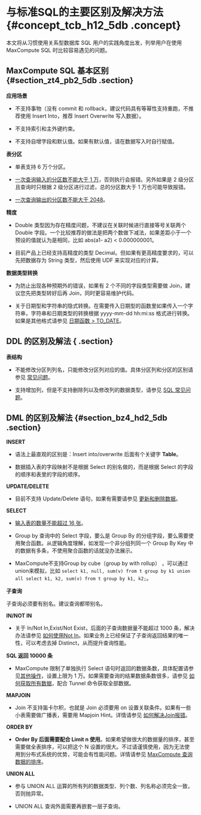 # 与标准SQL的主要区别及解决方法 {#concept_tcb_h12_5db .concept}

本文将从习惯使用关系型数据库 SQL 用户的实践角度出发，列举用户在使用 MaxCompute SQL 时比较容易遇见的问题。

## MaxCompute SQL 基本区别 {#section_zt4_pb2_5db .section}

**应用场景**

-   不支持事物（没有 commit 和 rollback，建议代码具有等幂性支持重跑，不推荐使用 Insert Into，推荐 Insert Overwrite 写入数据）。

-   不支持索引和主外键约束。

-   不支持自增字段和默认值。如果有默认值，请在数据写入时自行赋值。

**表分区**

-   单表支持 6 万个分区。

-   [一次查询输入的分区数不能大于 1 万](https://help.aliyun.com/document_detail/43152.html)，否则执行会报错。另外如果是 2 级分区且查询时只根据 2 级分区进行过滤，总的分区数大于 1 万也可能导致报错。

-   [一次查询输出的分区数不能大于 2048](https://help.aliyun.com/document_detail/44226.html)。


**精度**

-   Double 类型因为存在精度问题，不建议在关联时候进行直接等号关联两个 Double 字段。一个比较推荐的做法是把两个数做下减法，如果差距小于一个预设的值就认为是相同，比如 abs\(a1- a2\) < 0.000000001。

-   目前产品上已经支持高精度的类型 Decimal。但如果有更高精度要求的，可以先把数据存为 String 类型，然后使用 UDF 来实现对应的计算。


**数据类型转换**

-   为防止出现各种预期外的错误，如果有 2 个不同的字段类型需要做 Join，建议您先把类型转好后再 Join，同时更容易维护代码。

-   关于日期型和字符串的隐式转换。在需要传入日期型的函数里如果传入一个字符串，字符串和日期类型的转换根据 yyyy-mm-dd hh:mi:ss 格式进行转换。如果是其他格式请参见 [日期函数 \> TO\_DATE](../../../../intl.zh-CN/用户指南/SQL/内建函数/日期函数.md)。


## DDL 的区别及解法 { .section}

**表结构**

-   不能修改分区列列名，只能修改分区列对应的值。具体分区列和分区的区别请参见 [常见问题](https://help.aliyun.com/document_detail/40278.html)。

-   支持增加列，但是不支持删除列以及修改列的数据类型，请参见 [SQL 常见问题](https://help.aliyun.com/document_detail/40292.html)。


## DML 的区别及解法 {#section_bz4_hd2_5db .section}

**INSERT**

-   语法上最直观的区别是：Insert into/overwrite 后面有个关键字 **Table**。

-   数据插入表的字段映射不是根据 Select 的别名做的，而是根据 Select 的字段的顺序和表里的字段的顺序。


**UPDATE/DELETE**

-   目前不支持 Update/Delete 语句，如果有需要请参见 [更新和删除数据](https://help.aliyun.com/document_detail/40275.html)。

**SELECT**

-   [输入表的数量不能超过 16 张](https://help.aliyun.com/document_detail/44309.html)。

-   Group by 查询中的 Select 字段，要么是 Group By 的分组字段，要么需要使用聚合函数。从逻辑角度理解，如发现一个非分组列同一个 Group By Key 中的数据有多条，不使用聚合函数的话就没办法展示。

-   MaxCompute不支持Group by cube（group by with rollup） ，可以通过union来模拟，比如 `select k1, null, sum(v) from t group by k1 union all select k1, k2, sum(v) from t group by k1, k2;`。

 **子查询** 

子查询必须要有别名。建议查询都带别名。

**IN/NOT IN**

-   关于 In/Not In,Exist/Not Exist，后面的子查询数据量不能超过 1000 条，解决办法请参见 [如何使用Not In](https://help.aliyun.com/document_detail/40282.html)。如果业务上已经保证了子查询返回结果的唯一性，可以考虑去掉 Distinct，从而提升查询性能。

**SQL 返回 10000 条**

-   MaxCompute 限制了单独执行 Select 语句时返回的数据条数，具体配置请参见[其他操作](../../../../intl.zh-CN/用户指南/常用命令/其他操作.md)，设置上限为 1 万。如果需要查询的结果数据条数很多，请参见 [如何获取所有数据](https://help.aliyun.com/document_detail/40333.html)，配合 Tunnel 命令获取全部数据。

**MAPJOIN**

-   Join 不支持笛卡尔积，也就是 Join 必须要用 on 设置关联条件。如果有一些小表需要做广播表，需要用 Mapjoin Hint。详情请参见 [如何解决Join报错](https://help.aliyun.com/document_detail/40268.html)。

**ORDER BY**

-   **Order By 后面需要配合 Limit n 使用**。如果希望做很大的数据量的排序，甚至需要做全表排序，可以把这个 N 设置的很大。不过请谨慎使用，因为无法使用到分布式系统的优势，可能会有性能问题。详情请参见 [MaxCompute 查询数据的排序](https://help.aliyun.com/document_detail/40302.html)。

**UNION ALL**

-   参与 UNION ALL 运算的所有列的数据类型、列个数、列名称必须完全一致，否则抛异常。

-   UNION ALL 查询外面需要再嵌套一层子查询。


